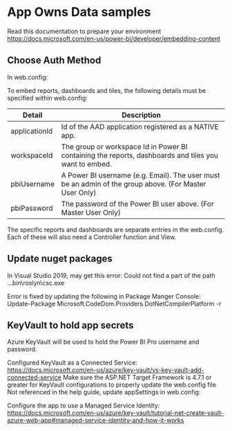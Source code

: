 # App Owns Data samples

Read this documentation to prepare your environment
https://docs.microsoft.com/en-us/power-bi/developer/embedding-content

## Choose Auth Method

In web.config:

To embed reports, dashboards and tiles, the following details must be specified within web.config:

| Detail            | Description                                                                                           |
|-------------------|-------------------------------------------------------------------------------------------------------|
| applicationId     | Id of the AAD application registered as a NATIVE app.                                                 |
| workspaceId       | The group or workspace Id in Power BI containing the reports, dashboards and tiles you want to embed. |
| pbiUsername       | A Power BI username (e.g. Email). The user must be an admin of the group above. (For Master User Only)|
| pbiPassword       | The password of the Power BI user above. (For Master User Only)                                       |

The specific reports and dashboards are separate entries in the web.config. Each of these will also need a Controller function and View.

## Update nuget packages

In Visual Studio 2019, may get this error: Could not find a part of the path ...bin\roslyn\csc.exe

Error is fixed by updating the following in Package Manger Console: Update-Package Microsoft.CodeDom.Providers.DotNetCompilerPlatform -r

## KeyVault to hold app secrets

Azure KeyVault will be used to hold the Power BI Pro username and password.

Configured KeyVault as a Connected Service: https://docs.microsoft.com/en-us/azure/key-vault/vs-key-vault-add-connected-service
	Make sure the ASP.NET Target Framework is 4.7.1 or greater for KeyVault configurations to properly update the web.config file
	Not referenced in the help guide, update appSettings in web.config: <appSettings configBuilders="AzureKeyVault">

Configure the app to use a Managed Service Identity: https://docs.microsoft.com/en-us/azure/key-vault/tutorial-net-create-vault-azure-web-app#managed-service-identity-and-how-it-works